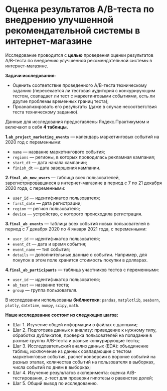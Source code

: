 # Оценка результатов A/B-теста по внедрению улучшенной рекомендательной системы в интернет-магазине

Исследование проводится с **целью** проведения оценки результатов A/B-теста по внедрению улучшенной рекомендательной системы в интернет-магазине. 

**Задачи исследования:**
- Оценить соответствие проведенного A/B-теста техническому заданию (пересекается ли тестовая аудитория с конкурирующим тестом, совпадает ли тест с маркетинговыми событиями, есть ли другие проблемы временных границ теста);
- Проанализировать его результаты (даже в случае несоответствия теста техническому заданию).

Данные для исследования предоставлены Яндекс.Практикумом и включают в себя **4 таблицы.**

**1.`ab_project_marketing_events`** — календарь маркетинговых событий на 2020 год с переменными:
- `name` — название маркетингового события;
- `regions` — регионы, в которых проводилась рекламная кампания;
- `start_dt` — дата начала кампании;
- `finish_dt` — дата завершения кампании.

**2.`final_ab_new_users`** — таблица всех пользователей, зарегистрировавшиеся в интернет-магазине в период с 7 по 21 декабря 2020 года, с переменными:
- `user_id` — идентификатор пользователя;
- `first_date` — дата регистрации;
- `region` — регион пользователя;
- `device` — устройство, с которого происходила регистрация.

**3.`final_ab_events`** — таблица всех событий новых пользователей в период с 7 декабря 2020 по 4 января 2021 года, с переменными:
- `user_id` — идентификатор пользователя;
- `event_dt` — дата и время события;
- `event_name` — тип события;
- `details` — дополнительные данные о событии. Например, для покупок в этом поле хранится стоимость покупки в долларах.

**4.`final_ab_participants`** — таблица участников тестов с переменными:
- `user_id` — идентификатор пользователя;
- `ab_test` — название теста;
- `group` — группа пользователя.

В исследовании использованы **библиотеки**: `pandas`, `matplotlib`, `seaborn`, `plotly`, `datetime`, `numpy`, `scipy`, `math`.

**Наше исследование состоит из следующих шагов:**
- Шаг 1. Изучение общей информации о файлах с данными;
- Шаг 2. Подготовка данных к анализу: приведение к нужному типу, обработка дубликатов, проверка пользователей на попадание в разные группы A/B-теста и разные конкурирующие тесты;
- Шаг 3. Исследовательский анализ данных (EDA): объединение таблиц, исключение из данных совпадающие с тестом маркетинговые события, расчет конверсии в воронке событий на разных этапах, количества событий на пользователя в выборках, числа событий по дням в выборках;
- Шаг 4. Изучение результатов эксперимента: оценка A/B-тестирования, z-тест для проверки гипотезы о равенстве долей;
- Шаг 5. Общий вывод по исследованию. 